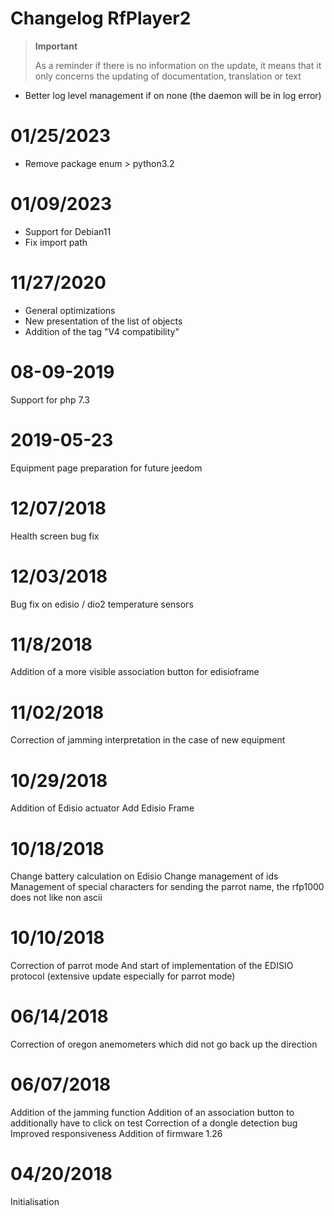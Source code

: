 # Changelog RfPlayer2

>**Important**
>
>As a reminder if there is no information on the update, it means that it only concerns the updating of documentation, translation or text

- Better log level management if on none (the daemon will be in log error)

# 01/25/2023

- Remove package enum > python3.2

# 01/09/2023

- Support for Debian11
- Fix import path

# 11/27/2020

- General optimizations
- New presentation of the list of objects
- Addition of the tag "V4 compatibility"

# 08-09-2019

Support for php 7.3

# 2019-05-23

Equipment page preparation for future jeedom

# 12/07/2018

Health screen bug fix

# 12/03/2018

Bug fix on edisio / dio2 temperature sensors

# 11/8/2018

Addition of a more visible association button for edisioframe

# 11/02/2018

Correction of jamming interpretation in the case of new equipment

# 10/29/2018

Addition of Edisio actuator
Add Edisio Frame

# 10/18/2018
Change battery calculation on Edisio
Change management of ids
Management of special characters for sending the parrot name, the rfp1000 does not like non ascii

# 10/10/2018

Correction of parrot mode
And start of implementation of the EDISIO protocol (extensive update especially for parrot mode)

# 06/14/2018

Correction of oregon anemometers which did not go back up the direction

# 06/07/2018

Addition of the jamming function
Addition of an association button to additionally have to click on test
Correction of a dongle detection bug
Improved responsiveness
Addition of firmware 1.26

# 04/20/2018

Initialisation
